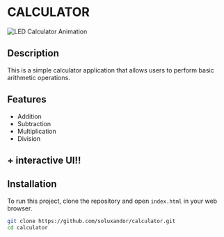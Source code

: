 # CALCULATOR

![LED Calculator Animation](D:\Abed_A12_DKV2\github\calculator\gif\2025-04-10-CALCULATOR.gif)

## Description

This is a simple calculator application that allows users to perform basic arithmetic operations.

## Features

- Addition
- Subtraction
- Multiplication
- Division

## + interactive UI!!

## Installation

To run this project, clone the repository and open `index.html` in your web browser.

```bash
git clone https://github.com/soluxandor/calculator.git
cd calculator
